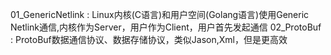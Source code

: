 01_GenericNetlink : 
	Linux内核(C语言)和用户空间(Golang语言)使用Generic Netlink通信,内核作为Server，用户作为Client，用户首先发起通信
02_ProtoBuf : 
	ProtoBuf数据通信协议、数据存储协议，类似Jason,Xml，但是更高效

